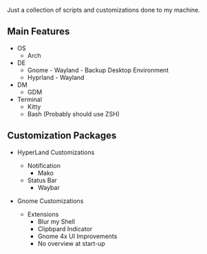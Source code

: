 Just  a collection of scripts and customizations done to my machine.

## Main Features
- OS
    - Arch
- DE
    - Gnome - Wayland - Backup Desktop Environment
    - Hyprland - Wayland
- DM
    - GDM
- Terminal
    - Kitty
    - Bash (Probably should use ZSH)

## Customization Packages
- HyperLand Customizations
    - Notification
        - Mako
    - Status Bar
        - Waybar

- Gnome Customizations
    - Extensions
        - Blur my Shell
        - Clipbpard Indicator
        - Gnome 4x UI Improvements
        - No overview at start-up
